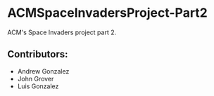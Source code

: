 # ACMSpaceInvadersProject-Part2
ACM's Space Invaders project part 2.

## Contributors:
- Andrew Gonzalez
- John Grover
- Luis Gonzalez

